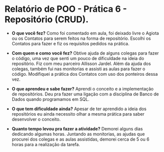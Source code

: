 # Relatório de POO - Prática 6 - Repositório (CRUD).

- **O que você fez?**
Como foi comentado em aula, foi deixado livre o Agiota ou os Contatos para serem feitos na forma de repositório. Escolhi os Contatos para fazer e fiz os requisitos pedidos na prática.

- **Com quem e como você fez?**
Obtive ajuda de alguns colegas para fazer o código, uma vez que senti um pouco de dificuldade na ideia do repositório. Fiz com meu parceiro Allisson Jardel. Além da ajuda dos colegas, também fui nas monitorias e assisti as aulas para fazer o código. Modifiquei a prática dos Contatos com uso dos ponteiros dessa vez. 

- **O que aprendeu e sabe fazer?**
Aprendi o conceito e a implementação de repositórios. Deu pra fazer uma ligação com a disciplina de Banco de Dados quando programamos em SQL. 

- **O que tem dificuldade ainda?**
Apesar de ter aprendido a ideia dos repositórios eu ainda necessito olhar a mesma prática para saber desenvolver o conceito. 

- **Quanto tempo levou pra fazer a atividade?**
Demorei alguns dias dedicando algumas horas. Juntando as monitorias, as ajudas que procurei dos colegas e as aulas assistidas, demorei cerca de 5 ou 6 horas para a realização da tarefa. 
